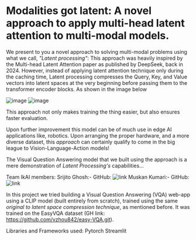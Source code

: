 # Modalities got latent: A novel approach to apply multi-head latent attention to multi-modal models.

We present to you a novel approach to solving multi-modal problems using what we call, *"Latent processing"*:
This approach was heavily inspired by the Multi-head Latent Attention paper as published by DeepSeek, back in 2024.
However, instead of applying latent attention technique only during the caching time, Latent processing compresses the Query, Key, and Value vectors into latent spaces at the very beginning before passing them to the transformer encoder blocks. As shown in the image below

![image](https://github.com/user-attachments/assets/79327f67-0100-4f47-92ae-e5ef1eed3b2e)
![image](https://github.com/user-attachments/assets/07816b8c-3bad-4a97-970f-4520bbe57d7e)


This approach not only makes training the thing easier, but also ensures faster evaluation.

Upon further improvement this model can be of much use in edge AI applications like, robotics. Upon arranging the proper hardware, and a more diverse dataset, this *approach* can certainly qualify to come in the big league to Vision-Language-Action models!

The Visual Question Answering model that we built using the approach is a mere demonstration of *Latent Processing's* capabilities...

Team IkAI members: 
Srijito Ghosh:- GitHub: ![link](https://www.github.com/Srijito354)
Muskan Kumari:- GitHub: ![link](https://www.github.com/Muskan040399)

In this project we tried building a Visual Question Answering (VQA) web-app using a CLIP model (built entirely from scratch), trained using the same *original to latent space compression technique*, as mentioned before. It was trained on the EasyVQA dataset (GH link: https://github.com/vzhou842/easy-VQA.git).

Libraries and Frameworks used:
Pytorch
Streamlit
